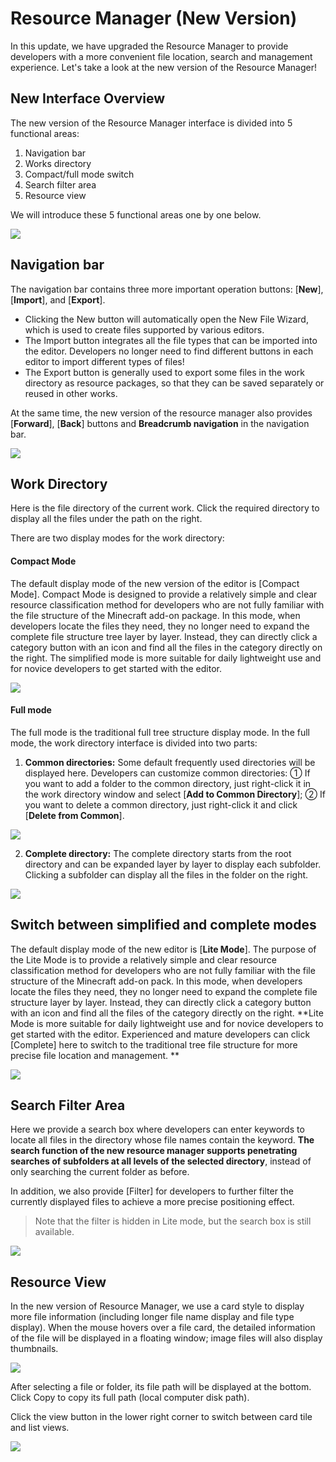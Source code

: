 # Resource Manager (New Version) 
In this update, we have upgraded the Resource Manager to provide developers with a more convenient file location, search and management experience. Let's take a look at the new version of the Resource Manager! 

## New Interface Overview 

The new version of the Resource Manager interface is divided into 5 functional areas: 
1. Navigation bar 
2. Works directory 
3. Compact/full mode switch 
4. Search filter area 
5. Resource view 

We will introduce these 5 functional areas one by one below. 

![](./images/1.png) 

## Navigation bar 

The navigation bar contains three more important operation buttons: [**New**], [**Import**], and [**Export**]. 

+ Clicking the New button will automatically open the New File Wizard, which is used to create files supported by various editors. 
+ The Import button integrates all the file types that can be imported into the editor. Developers no longer need to find different buttons in each editor to import different types of files! 
+ The Export button is generally used to export some files in the work directory as resource packages, so that they can be saved separately or reused in other works. 

At the same time, the new version of the resource manager also provides [**Forward**], [**Back**] buttons and **Breadcrumb navigation** in the navigation bar. 

![](./images/2.gif) 

## Work Directory 
Here is the file directory of the current work. Click the required directory to display all the files under the path on the right. 

There are two display modes for the work directory: 

#### Compact Mode 
The default display mode of the new version of the editor is [Compact Mode]. Compact Mode is designed to provide a relatively simple and clear resource classification method for developers who are not fully familiar with the file structure of the Minecraft add-on package. In this mode, when developers locate the files they need, they no longer need to expand the complete file structure tree layer by layer. Instead, they can directly click a category button with an icon and find all the files in the category directly on the right. The simplified mode is more suitable for daily lightweight use and for novice developers to get started with the editor. 

![](./images/6.png) 

#### Full mode 
The full mode is the traditional full tree structure display mode. In the full mode, the work directory interface is divided into two parts: 
1. **Common directories:** Some default frequently used directories will be displayed here. Developers can customize common directories: ① If you want to add a folder to the common directory, just right-click it in the work directory window and select [**Add to Common Directory**]; ② If you want to delete a common directory, just right-click it and click [**Delete from Common**]. 

![](./images/4.png) 

2. **Complete directory:** The complete directory starts from the root directory and can be expanded layer by layer to display each subfolder. Clicking a subfolder can display all the files in the folder on the right. 

![](./images/5.png) 

## Switch between simplified and complete modes 


The default display mode of the new editor is [**Lite Mode**]. The purpose of the Lite Mode is to provide a relatively simple and clear resource classification method for developers who are not fully familiar with the file structure of the Minecraft add-on pack. In this mode, when developers locate the files they need, they no longer need to expand the complete file structure layer by layer. Instead, they can directly click a category button with an icon and find all the files of the category directly on the right. **Lite Mode is more suitable for daily lightweight use and for novice developers to get started with the editor. Experienced and mature developers can click [Complete] here to switch to the traditional tree file structure for more precise file location and management. ** 

![](./images/3.gif) 

## Search Filter Area 

Here we provide a search box where developers can enter keywords to locate all files in the directory whose file names contain the keyword. **The search function of the new resource manager supports penetrating searches of subfolders at all levels of the selected directory**, instead of only searching the current folder as before. 

In addition, we also provide [Filter] for developers to further filter the currently displayed files to achieve a more precise positioning effect. 
> Note that the filter is hidden in Lite mode, but the search box is still available. 

![](./images/7.gif) 

## Resource View 

In the new version of Resource Manager, we use a card style to display more file information (including longer file name display and file type display). When the mouse hovers over a file card, the detailed information of the file will be displayed in a floating window; image files will also display thumbnails. 

![](./images/8.png) 

After selecting a file or folder, its file path will be displayed at the bottom. Click Copy to copy its full path (local computer disk path). 

Click the view button in the lower right corner to switch between card tile and list views. 

![](./images/9.gif) 

